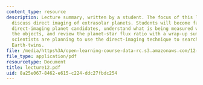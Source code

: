 ```yaml
---
content_type: resource
description: Lecture summary, written by a student. The focus of this lecture is to
  discuss direct imaging of extrasolar planets. Students will become familiar with
  direct-imaging planet candidates, understand what is being measured when imaging
  the objects, and review the planet-star flux ratio with a wrap-up summary of how
  scientists are planning to use the direct-imaging technique to search for extrasolar
  Earth-twins.
file: /media/https%3A/open-learning-course-data-rc.s3.amazonaws.com/12-425-extrasolar-planets-physics-and-detection-techniques-fall-2007/8a25e0678462e615c224ddc27fbdc254_lecture12.pdf
file_type: application/pdf
resourcetype: Document
title: lecture12.pdf
uid: 8a25e067-8462-e615-c224-ddc27fbdc254
---
```

